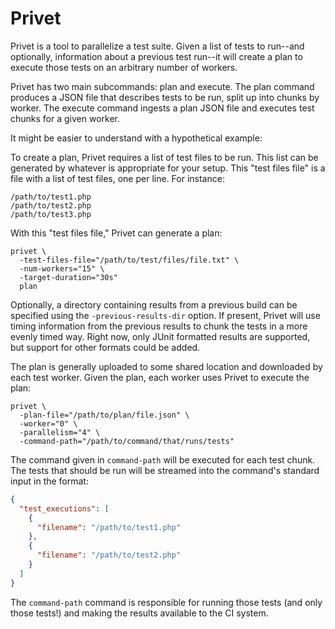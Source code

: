 # Privet

Privet is a tool to parallelize a test suite. Given a list of tests to run--and optionally, information about a previous test run--it will create a plan to execute those tests on an arbitrary number of workers.

Privet has two main subcommands: plan and execute. The plan command produces a JSON file that describes tests to be run, split up into chunks by worker. The execute command ingests a plan JSON file and executes test chunks for a given worker.

It might be easier to understand with a hypothetical example:

To create a plan, Privet requires a list of test files to be run. This list can be generated by whatever is appropriate for your setup. This "test files file" is a file with a list of test files, one per line. For instance:

```
/path/to/test1.php
/path/to/test2.php
/path/to/test3.php
```

With this "test files file," Privet can generate a plan:

```
privet \
  -test-files-file="/path/to/test/files/file.txt" \
  -num-workers="15" \
  -target-duration="30s"
  plan
```

Optionally, a directory containing results from a previous build can be specified using the `-previous-results-dir` option. If present, Privet will use timing information from the previous results to chunk the tests in a more evenly timed way. Right now, only JUnit formatted results are supported, but support for other formats could be added.

The plan is generally uploaded to some shared location and downloaded by each test worker. Given the plan, each worker uses Privet to execute the plan:

```
privet \
  -plan-file="/path/to/plan/file.json" \
  -worker="0" \
  -parallelism="4" \
  -command-path="/path/to/command/that/runs/tests"
```

The command given in `command-path` will be executed for each test chunk. The tests that should be run will be streamed into the command's standard input in the format:

```json
{
  "test_executions": [
    {
      "filename": "/path/to/test1.php"
    },
    {
      "filename": "/path/to/test2.php"
    }
  ]
}
```

The `command-path` command is responsible for running those tests (and only those tests!) and making the results available to the CI system.
